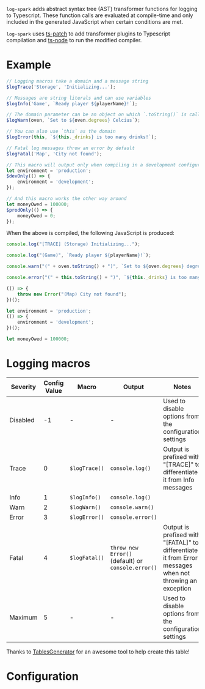 `log-spark` adds abstract syntax tree (AST) transformer functions for logging to Typescript. These function calls are evaluated at compile-time and only included in the generated JavaScript when certain conditions are met.

`log-spark` uses [ts-patch](https://www.npmjs.com/package/ts-patch) to add transformer plugins to Typescript compilation and [ts-node](https://www.npmjs.com/package/ts-node) to run the modified compiler.

# Example

```typescript
// Logging macros take a domain and a message string
$logTrace('Storage', 'Initializing...');

// Messages are string literals and can use variables
$logInfo('Game', `Ready player ${playerName}!`);

// The domain parameter can be an object on which `.toString()` is called
$logWarn(oven, `Set to ${oven.degrees} Celcius`);

// You can also use `this` as the domain
$logError(this, `${this._drinks} is too many drinks!`);

// Fatal log messages throw an error by default
$logFatal('Map', 'City not found');

// This macro will output only when compiling in a development configuration (default)
let environment = 'production';
$devOnly(() => {
	environment = 'development';
});

// And this macro works the other way around
let moneyOwed = 100000;
$prodOnly(() => {
	moneyOwed = 0;
});
```

When the above is compiled, the following JavaScript is produced:

```javascript
console.log("[TRACE] (Storage) Initializing...");

console.log("(Game)", `Ready player ${playerName}!`);

console.warn("(" + oven.toString() + ")", `Set to ${oven.degrees} degrees Celcius`);

console.error("(" + this.toString() + ")", `${this._drinks} is too many drinks!`);

(() => {
	throw new Error("(Map) City not found");
})();

let environment = 'production';
(() => {
	environment = 'development';
})();

let moneyOwed = 100000;
```

# Logging macros

| Severity | Config Value | Macro         | Output                                             | Notes                                                                                                    |
|----------|--------------|---------------|----------------------------------------------------|----------------------------------------------------------------------------------------------------------|
| Disabled | -1           | -             | -                                                  | Used to disable options from the configuration settings                                                  |
| Trace    | 0            | `$logTrace()` | `console.log()`                                    | Output is prefixed with "[TRACE]" to differentiate it from Info messages                                 |
| Info     | 1            | `$logInfo()`  | `console.log()`                                    |                                                                                                          |
| Warn     | 2            | `$logWarn()`  | `console.warn()`                                   |                                                                                                          |
| Error    | 3            | `$logError()` | `console.error()`                                  |                                                                                                          |
| Fatal    | 4            | `$logFatal()` | `throw new Error()` (default) or `console.error()` | Output is prefixed with "[FATAL]" to differentiate it from Error messages when not throwing an exception |
| Maximum  | 5            | -             | -                                                  | Used to disable options from the configuration settings                                                  |

Thanks to [TablesGenerator](https://www.tablesgenerator.com/markdown_tables) for an awesome tool to help create this table!

# Configuration